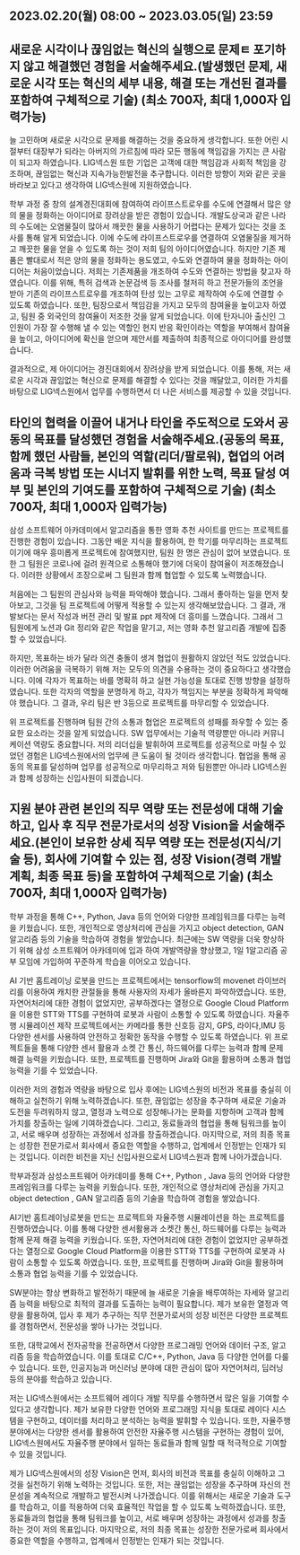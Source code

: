 ## 2023.02.20(월) 08:00 ~ 2023.03.05(일) 23:59

## 새로운 시각이나 끊임없는 혁신의 실행으로 문제ㅌ 포기하지 않고 해결했던 경험을 서술해주세요.(발생했던 문제, 새로운 시각 또는 혁신의 세부 내용, 해결 또는 개선된 결과를 포함하여 구체적으로 기술) (최소 700자, 최대 1,000자 입력가능)

늘 고민하며 새로운 시각으로 문제를 해결하는 것을 중요하게 생각합니다. 또한 어린 시절부터 대장부가 되라는 아버지의 가르침에 따라 모든 행동에 책임감을 가지는 큰 사람이 되고자 하였습니다. LIG넥스원 또한 기업은 고객에 대한 책임감과 사회적 책임을 강조하며, 끊임없는 혁신과 지속가능한발전을 추구합니다. 이러한 방향이 저와 같은 곳을 바라보고 있다고 생각하여 LIG넥스원에 지원하였습니다.

학부 과정 중 창의 설계경진대회에 참여하여 라이프스트로우를 수도에 연결해서 많은 양의 물을 정화하는 아이디어로 장려상을 받은 경험이 있습니다. 개발도상국과 같은 나라의 수도에는 오염물질이 많아서 깨끗한 물을 사용하기 어렵다는 문제가 있다는 것을 조사를 통해 알게 되었습니다. 이에 수도에 라이프스트로우를 연결하여 오염물질을 제거하고 깨끗한 물을 얻을 수 있도록 하는 것이 저희 팀의 아이디어였습니다. 하지만 기존 제품은 빨대로서 적은 양의 물을 정화하는 용도였고, 수도와 연결하여 물을 정화하는 아이디어는 처음이었습니다. 저희는 기존제품을 개조하여 수도와 연결하는 방법을 찾고자 하였습니다. 이를 위해, 특허 검색과 논문검색 등 조사를 철저히 하고 전문가들의 조언을 받아 기존의 라이프스트로우를 개조하여 탄성 있는 고무로 제작하여 수도에 연결할 수 있도록 하였습니다. 또한, 팀장으로서 책임감을 가지고 모두의 참여율을 높이고자 하였고, 팀원 중 외국인의 참여율이 저조한 것을 알게 되었습니다. 이에 탄자니아 출신인 그 인원이 가장 잘 수행해 낼 수 있는 역할인 현지 반응 확인이라는 역할을 부여해서 참여율을 높이고, 아이디어에 확신을 얻으며 제안서를 제출하여 최종적으로 아이디어를 완성했습니다.

결과적으로, 제 아이디어는 경진대회에서 장려상을 받게 되었습니다. 이를 통해, 저는 새로운 시각과 끊임없는 혁신으로 문제를 해결할 수 있다는 것을 깨달았고, 이러한 가치를 바탕으로 LIG넥스원에서 업무를 수행하면서 더 나은 서비스를 제공할 수 있을 것입니다.

## 타인의 협력을 이끌어 내거나 타인을 주도적으로 도와서 공동의 목표를 달성했던 경험을 서술해주세요.(공동의 목표, 함께 했던 사람들, 본인의 역할(리더/팔로워), 협업의 어려움과 극복 방법 또는 시너지 발휘를 위한 노력, 목표 달성 여부 및 본인의 기여도를 포함하여 구체적으로 기술) (최소 700자, 최대 1,000자 입력가능)

삼성 소프트웨어 아카데미에서 알고리즘을 통한 영화 추천 사이트를 만드는 프로젝트를 진행한 경험이 있습니다. 그동안 배운 지식을 활용하여, 한 학기를 마무리하는 프로젝트이기에 매우 흥미롭게 프로젝트에 참여했지만, 팀원 한 명은 관심이 없어 보였습니다. 또한 그 팀원은 코로나에 걸려 원격으로 소통해야 했기에 더욱이 참여율이 저조해졌습니다. 이러한 상황에서 조장으로써 그 팀원과 함께 협업할 수 있도록 노력했습니다.

처음에는 그 팀원의 관심사와 능력을 파악해야 했습니다. 그래서 좋아하는 일을 먼저 찾아보고, 그것을 팀 프로젝트에 어떻게 적용할 수 있는지 생각해보았습니다. 그 결과, 개발보다는 문서 작성과 버전 관리 및 발표 ppt 제작에 더 흥미를 느꼈습니다. 그래서 그 팀원에게 노션과 Git 정리와 같은 작업을 맡기고, 저는 영화 추천 알고리즘 개발에 집중할 수 있었습니다.

하지만, 목표하는 바가 달라 의견 충돌이 생겨 협업이 원활하지 않았던 적도 있었습니다. 이러한 어려움을 극복하기 위해 저는 모두의 의견을 수용하는 것이 중요하다고 생각했습니다. 이에 각자가 목표하는 바를 명확히 하고 실현 가능성을 토대로 진행 방향을 설정하였습니다. 또한 각자의 역할을 분명하게 하고, 각자가 책임지는 부분을 정확하게 파악해야 했습니다. 그 결과, 우리 팀은 반 3등으로 프로젝트를 마무리할 수 있었습니다.

위 프로젝트를 진행하며 팀원 간의 소통과 협업은 프로젝트의 성패를 좌우할 수 있는 중요한 요소라는 것을 알게 되었습니다. SW 업무에서는 기술적 역량뿐만 아니라 커뮤니케이션 역량도 중요합니다. 저의 리더십을 발휘하여 프로젝트를 성공적으로 마칠 수 있었던 경험은 LIG넥스원에서의 업무에 큰 도움이 될 것이라 생각합니다. 협업을 통해 공동의 목표를 달성하며 업무를 성공적으로 마무리하고 저와 팀원뿐만 아니라 LIG넥스원과 함께 성장하는 신입사원이 되겠습니다.

## 지원 분야 관련 본인의 직무 역량 또는 전문성에 대해 기술하고, 입사 후 직무 전문가로서의 성장 Vision을 서술해주세요.(본인이 보유한 상세 직무 역량 또는 전문성(지식/기술 등), 회사에 기여할 수 있는 점, 성장 Vision(경력 개발 계획, 최종 목표 등)을 포함하여 구체적으로 기술) (최소 700자, 최대 1,000자 입력가능)

학부 과정을 통해 C++, Python, Java 등의 언어와 다양한 프레임워크를 다루는 능력을 키웠습니다. 또한, 개인적으로 영상처리에 관심을 가지고 object detection, GAN 알고리즘 등의 기술을 학습하여 경험을 쌓았습니다. 최근에는 SW 역량을 더욱 향상하기 위해 삼성 소프트웨어 아카데미에 입과 하여 개발역량을 향상했고, 1일 1알고리즘 공부 모임에 가입하여 꾸준하게 학습을 이어오고 있습니다.

AI 기반 홈트레이닝 로봇을 만드는 프로젝트에서는 tensorflow의 movenet 라이브러리를 이용하여 캐치한 관절들을 통해 사용자의 자세가 올바른지 파악하였습니다. 또한, 자연어처리에 대한 경험이 없었지만, 공부하겠다는 열정으로 Google Cloud Platform을 이용한 STT와 TTS를 구현하여 로봇과 사람이 소통할 수 있도록 하였습니다. 자율주행 시뮬레이션 제작 프로젝트에서는 카메라를 통한 신호등 감지, GPS, 라이다,IMU 등 다양한 센서를 사용하여 안전하고 정확한 동작을 수행할 수 있도록 하였습니다. 위 프로젝트들을 통해 다양한 센서 활용과 소켓 간 통신, 하드웨어를 다루는 능력과 함께 문제 해결 능력을 키웠습니다. 또한, 프로젝트를 진행하며 Jira와 Git을 활용하며 소통과 협업 능력을 기를 수 있었습니다.

이러한 저의 경험과 역량을 바탕으로 입사 후에는 LIG넥스원의 비전과 목표를 충실히 이해하고 실천하기 위해 노력하겠습니다. 또한, 끊임없는 성장을 추구하며 새로운 기술과 도전을 두려워하지 않고, 열정과 노력으로 성장해나가는 문화를 지향하며 고객과 함께 가치를 창출하는 일에 기여하겠습니다. 그리고, 동료들과의 협업을 통해 팀워크를 높이고, 서로 배우며 성장하는 과정에서 성과를 창출하겠습니다. 마지막으로, 저의 최종 목표는 성장한 전문가로서 회사에서 중요한 역할을 수행하고, 업계에서 인정받는 인재가 되는 것입니다. 이러한 비전을 지닌 신입사원으로서 LIG넥스원과 함께 나아가겠습니다.

학부과정과 삼성소프트웨어 아카데미를 통해 C++, Python , Java 등의 언어와 다양한 프레임워크를 다루는 능력을 키웠습니다. 또한, 개인적으로 영상처리에 관심을 가지고 object detection , GAN 알고리즘 등의 기술을 학습하여 경험을 쌓았습니다.

AI기반 홈트레이닝로봇을 만드는 프로젝트와 자율주행 시뮬레이션을 하는 프로젝트를 진행하였습니다. 이를 통해 다양한 센서활용과 소켓간 통신, 하드웨어를 다루는 능력과 함께 문제 해결 능력을 키웠습니다. 또한, 자연어처리에 대한 경험이 없었지만 공부하겠다는 열정으로 Google Cloud Platform을 이용한 STT와 TTS를 구현하여 로봇과 사람이 소통할 수 있도록 하였습니다. 또한, 프로젝트를 진행하며 Jira와 Git을 활용하며 소통과 협업 능력을 기를 수 있었습니다.

SW분야는 항상 변화하고 발전하기 때문에 늘 새로운 기술을 배루여하는 자세와 알고리즘 능력을 바탕으로 최적의 결과를 도출하는 능력이 필요합니다. 제가 보유한 열정과 역량을 활용하여,
입사 후 제가 추구하는 직무 전문가로서의 성장 비전은 다양한 프로젝트를 경험하면서, 전문성을 쌓아 나가는 것입니다.

또한, 대학교에서 전자공학을 전공하면서 다양한 프로그래밍 언어와 데이터 구조, 알고리즘 등을 학습하였습니다. 이를 토대로 C/C++, Python, Java 등 다양한 언어를 다룰 수 있습니다. 또한, 인공지능과 머신러닝 분야에 대한 관심이 많아 자연어처리, 딥러닝 등의 분야를 학습하고 있습니다.

저는 LIG넥스원에서는 소프트웨어 레이다 개발 직무를 수행하면서 많은 일을 기여할 수 있다고 생각합니다. 제가 보유한 다양한 언어와 프로그래밍 지식을 토대로 레이다 시스템을 구현하고, 데이터를 처리하고 분석하는 능력을 발휘할 수 있습니다. 또한, 자율주행 분야에서는 다양한 센서를 활용하여 안전한 자율주행 시스템을 구현하는 경험이 있어, LIG넥스원에서도 자율주행 분야에서 일하는 동료들과 함께 일할 때 적극적으로 기여할 수 있을 것입니다.

제가 LIG넥스원에서의 성장 Vision은 먼저, 회사의 비전과 목표를 충실히 이해하고 그것을 실천하기 위해 노력하는 것입니다. 또한, 저는 끊임없는 성장을 추구하며 자신의 전문성을 계속적으로 개발하고 발전시켜 나가겠습니다. 이를 위해서는 새로운 기술과 도구를 학습하고, 이를 적용하여 더욱 효율적인 작업을 할 수 있도록 노력하겠습니다. 또한, 동료들과의 협업을 통해 팀워크를 높이고, 서로 배우며 성장하는 과정에서 성과를 창출하는 것이 저의 목표입니다. 마지막으로, 저의 최종 목표는 성장한 전문가로써 회사에서 중요한 역할을 수행하고, 업계에서 인정받는 인재가 되는 것입니다.

